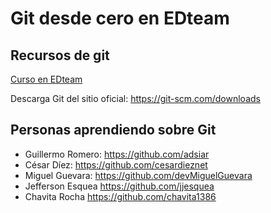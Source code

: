 # Git desde cero en EDteam

## Recursos de git

[Curso en EDteam](https://ed.team/git)

Descarga Git del sitio oficial: https://git-scm.com/downloads

## Personas aprendiendo sobre Git

- Guillermo Romero: https://github.com/adsiar
- César Díez: https://github.com/cesardieznet
- Miguel Guevara: https://github.com/devMiguelGuevara
- Jefferson Esquea https://github.com/jjesquea
- Chavita Rocha https://github.com/chavita1386
